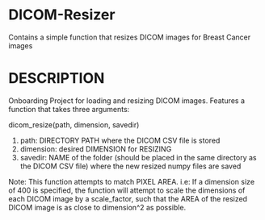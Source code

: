 # DICOM-Resizer
Contains a simple function that resizes DICOM images for Breast Cancer images

# DESCRIPTION
Onboarding Project for loading and resizing DICOM images. Features a function that takes three arguments: 

dicom_resize(path, dimension, savedir)

1. path: DIRECTORY PATH where the DICOM CSV file is stored
2. dimension: desired DIMENSION for RESIZING
3. savedir: NAME of the folder (should be placed in the same directory as the DICOM CSV file) where the new resized numpy files are saved

Note: This function attempts to match PIXEL AREA. i.e: If a dimension size of 400 is specified, the function will attempt to scale the dimensions of each DICOM image by a scale_factor, such that the AREA of the resized DICOM image is as close to dimension^2 as possible.

